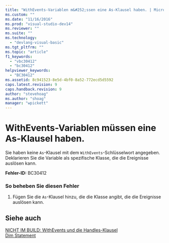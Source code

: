 ```yaml
---
title: "WithEvents-Variablen m&#252;ssen eine As-Klausel haben. | Microsoft Docs"
ms.custom: ""
ms.date: "11/16/2016"
ms.prod: "visual-studio-dev14"
ms.reviewer: ""
ms.suite: ""
ms.technology: 
  - "devlang-visual-basic"
ms.tgt_pltfrm: ""
ms.topic: "article"
f1_keywords: 
  - "vbc30412"
  - "bc30412"
helpviewer_keywords: 
  - "BC30412"
ms.assetid: 8c941523-8e5d-4bf0-8a52-772ecd5d5592
caps.latest.revision: 9
caps.handback.revision: 9
author: "stevehoag"
ms.author: "shoag"
manager: "wpickett"
---
```

# WithEvents-Variablen m&#252;ssen eine As-Klausel haben.
Sie haben keine `As`\-Klausel mit dem `WithEvents`\-Schlüsselwort angegeben. Deklarieren Sie die Variable als spezifische Klasse, die die Ereignisse auslösen kann.  
  
 **Fehler\-ID:** BC30412  
  
### So beheben Sie diesen Fehler  
  
1.  Fügen Sie die `As`\-Klausel hinzu, die die Klasse angibt, die die Ereignisse auslösen kann.  
  
## Siehe auch  
 [NICHT IM BUILD: WithEvents und die Handles\-Klausel](http://msdn.microsoft.com/de-de/072b9cf6-6298-46f1-849e-4edc1631564c)   
 [Dim Statement](../../visual-basic/language-reference/statements/dim-statement.md)